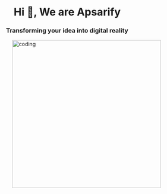 <h1 align="center">Hi 👋, We are Apsarify</h1>
<h3 align="center">Transforming your idea into digital reality</h3>

<img align="right" alt="coding" width="400" src="https://th.bing.com/th/id/R.850477fed08bfe98598082bcd309ce70?rik=9l9aIUrNeKA%2fPw&pid=ImgRaw&r=0">
